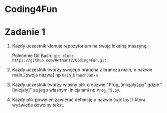 # Coding4Fun



# Zadanie 1

1. Każdy uczestnik klonuje repozytorium na swoją lokalną maszynę.

   Polecenie Git Bash: `git clone https://github.com/Hetman12/Coding4Fun.git`
   

2. Każdy uczestnik tworzy swojego brancha z brancza main, o nazwie main_[swoja nazwa] np `main_branchJanka`

   
3. Każdy uczestnik tworzy własny plik o nazwie "Prog_[inicjały].py" gdzie "[inicjały]" są jego własnymi inicjałami np `Prog_TS.py`.

4. Każdy plik powinien zawierać definicję o nazwie `DajGlos()` która wyświetla dowolny tekst.
